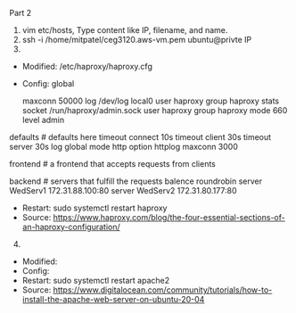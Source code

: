 Part 2

1. vim etc/hosts, Type content like IP, filename, and name.
2. ssh -i /home/mitpatel/ceg3120.aws-vm.pem ubuntu@privte IP
3. 
 - Modified: /etc/haproxy/haproxy.cfg 
 - Config: 
global
   
    maxconn 50000
    log /dev/log local0
    user haproxy
    group haproxy
    stats socket /run/haproxy/admin.sock user haproxy group haproxy mode 660 level admin

defaults
    # defaults here
    timeout connect 10s
    timeout client 30s
    timeout server 30s
    log global
    mode http
    option httplog
    maxconn 3000


frontend
    # a frontend that accepts requests from clients
    


backend
    # servers that fulfill the requests
    balence roundrobin
    server WedServ1 172.31.88.100:80
    server WedServ2 172.31.80.177:80

- Restart: sudo systemctl restart haproxy
- Source: https://www.haproxy.com/blog/the-four-essential-sections-of-an-haproxy-configuration/

4. 
- Modified:
- Config: 
- Restart: sudo systemctl restart apache2
- Source: https://www.digitalocean.com/community/tutorials/how-to-install-the-apache-web-server-on-ubuntu-20-04

